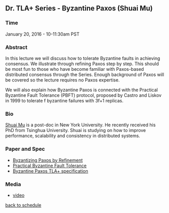 ## Dr. TLA+ Series - Byzantine Paxos (Shuai Mu)

### Time
January 20, 2016 - 10-11:30am PST

### Abstract
In this lecture we will discuss how to tolerate Byzantine faults in achieving consensus. We illustrate through refining Paxos step by step. This should be most fun to those who have become familiar with Paxos-based distributed consensus through the Series. Enough background of Paxos will be covered so the lecture requires no Paxos expertise.

We will also explain how Byzantine Paxos is connected with the Practical Byzantine Fault Tolerance (PBFT) protocol, proposed by Castro and Liskov in 1999 to tolerate f byzantine failures with 3f+1 replicas.

### Bio
[Shuai Mu](http://mpaxos.com/) is a post-doc in New York University. He recently received his PhD from Tsinghua University. Shuai is studying on how to improve performance, scalability and consistency in distributed systems.

### Paper and Spec
+ [Byzantizing Paxos by Refinement](http://research.microsoft.com/en-us/um/people/lamport/tla/byzsimple.pdf)
+ [Practical Byzantine Fault Tolerance](http://pmg.csail.mit.edu/papers/osdi99.pdf)
+ [Byzantine Paxos TLA+ specification](http://research.microsoft.com/en-us/um/people/lamport/tla/byzpaxos.html)

### Media
+ [video](https://www.youtube.com/watch?v=XnfAZHkyOy4)

[back to schedule](https://github.com/tlaplus/DrTLAPlus)
